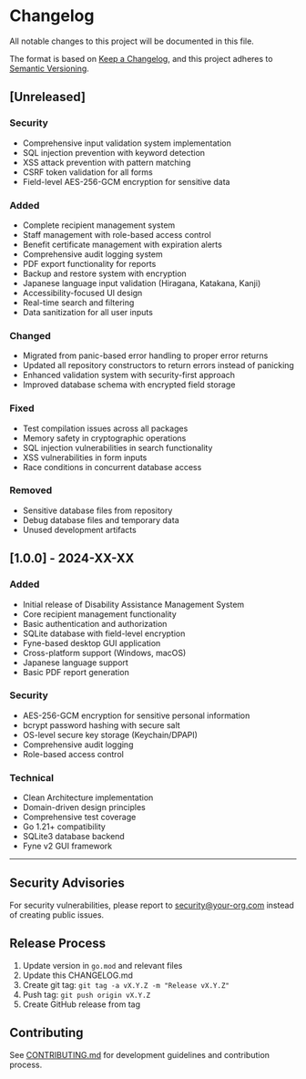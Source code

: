 # Changelog

All notable changes to this project will be documented in this file.

The format is based on [Keep a Changelog](https://keepachangelog.com/en/1.0.0/),
and this project adheres to [Semantic Versioning](https://semver.org/spec/v2.0.0.html).

## [Unreleased]

### Security
- Comprehensive input validation system implementation
- SQL injection prevention with keyword detection
- XSS attack prevention with pattern matching
- CSRF token validation for all forms
- Field-level AES-256-GCM encryption for sensitive data

### Added
- Complete recipient management system
- Staff management with role-based access control
- Benefit certificate management with expiration alerts
- Comprehensive audit logging system
- PDF export functionality for reports
- Backup and restore system with encryption
- Japanese language input validation (Hiragana, Katakana, Kanji)
- Accessibility-focused UI design
- Real-time search and filtering
- Data sanitization for all user inputs

### Changed
- Migrated from panic-based error handling to proper error returns
- Updated all repository constructors to return errors instead of panicking
- Enhanced validation system with security-first approach
- Improved database schema with encrypted field storage

### Fixed
- Test compilation issues across all packages
- Memory safety in cryptographic operations
- SQL injection vulnerabilities in search functionality
- XSS vulnerabilities in form inputs
- Race conditions in concurrent database access

### Removed
- Sensitive database files from repository
- Debug database files and temporary data
- Unused development artifacts

## [1.0.0] - 2024-XX-XX

### Added
- Initial release of Disability Assistance Management System
- Core recipient management functionality
- Basic authentication and authorization
- SQLite database with field-level encryption
- Fyne-based desktop GUI application
- Cross-platform support (Windows, macOS)
- Japanese language support
- Basic PDF report generation

### Security
- AES-256-GCM encryption for sensitive personal information
- bcrypt password hashing with secure salt
- OS-level secure key storage (Keychain/DPAPI)
- Comprehensive audit logging
- Role-based access control

### Technical
- Clean Architecture implementation
- Domain-driven design principles
- Comprehensive test coverage
- Go 1.21+ compatibility
- SQLite3 database backend
- Fyne v2 GUI framework

---

## Security Advisories

For security vulnerabilities, please report to security@your-org.com instead of creating public issues.

## Release Process

1. Update version in `go.mod` and relevant files
2. Update this CHANGELOG.md
3. Create git tag: `git tag -a vX.Y.Z -m "Release vX.Y.Z"`
4. Push tag: `git push origin vX.Y.Z`
5. Create GitHub release from tag

## Contributing

See [CONTRIBUTING.md](docs/CONTRIBUTING.md) for development guidelines and contribution process.